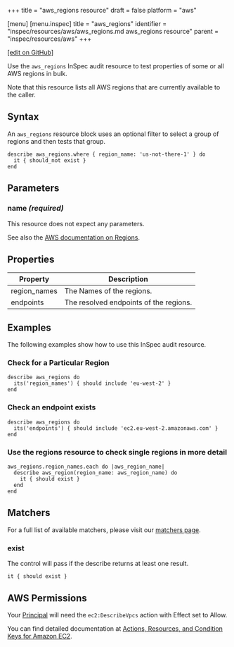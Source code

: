 +++
title = "aws_regions resource"
draft = false
platform = "aws"

[menu]
  [menu.inspec]
    title = "aws_regions"
    identifier = "inspec/resources/aws/aws_regions.md aws_regions resource"
    parent = "inspec/resources/aws"
+++

[\[edit on GitHub\]](https://github.com/inspec/inspec/blob/master/www/content/inspec/resources/aws_regions.md)

Use the `aws_regions` InSpec audit resource to test properties of some or all AWS regions in bulk.

Note that this resource lists all AWS regions that are currently available to the caller.

## Syntax

An `aws_regions` resource block uses an optional filter to select a group of regions and then tests that group.

    describe aws_regions.where { region_name: 'us-not-there-1' } do
      it { should_not exist }
    end

## Parameters

### name _(required)_

This resource does not expect any parameters.

See also the [AWS documentation on Regions](https://docs.aws.amazon.com/AWSEC2/latest/UserGuide/using-regions-availability-zones.html).

## Properties

| Property     | Description                            |
| ------------ | -------------------------------------- |
| region_names | The Names of the regions.              |
| endpoints    | The resolved endpoints of the regions. |

## Examples

The following examples show how to use this InSpec audit resource.

### Check for a Particular Region

    describe aws_regions do
      its('region_names') { should include 'eu-west-2' }
    end

### Check an endpoint exists

    describe aws_regions do
      its('endpoints') { should include 'ec2.eu-west-2.amazonaws.com' }
    end

### Use the regions resource to check single regions in more detail

    aws_regions.region_names.each do |aws_region_name|
      describe aws_region(region_name: aws_region_name) do
        it { should exist }
      end
    end

## Matchers

For a full list of available matchers, please visit our [matchers page](/inspec/matchers/).

### exist

The control will pass if the describe returns at least one result.

    it { should exist }

## AWS Permissions

Your [Principal](https://docs.aws.amazon.com/IAM/latest/UserGuide/intro-structure.html#intro-structure-principal) will need the `ec2:DescribeVpcs` action with Effect set to Allow.

You can find detailed documentation at [Actions, Resources, and Condition Keys for Amazon EC2](https://docs.aws.amazon.com/IAM/latest/UserGuide/list_amazonec2.html).

